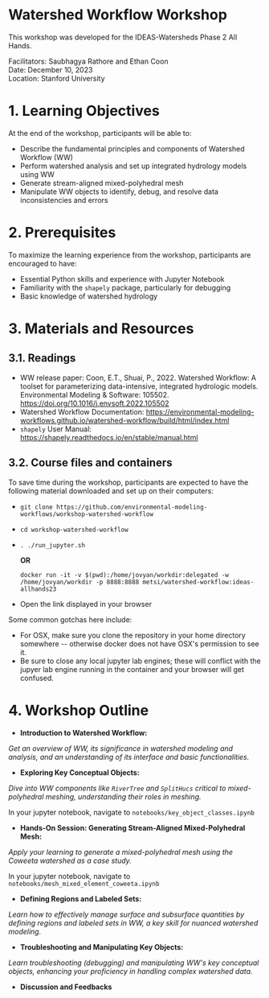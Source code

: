 # Watershed Workflow Workshop

This workshop was developed for the IDEAS-Watersheds Phase 2 All Hands.

Facilitators: Saubhagya Rathore and Ethan Coon  
Date: December 10, 2023   
Location: Stanford University 

# 1. Learning Objectives

At the end of the workshop, participants will be able to:

* Describe the fundamental principles and components of Watershed Workflow (WW)
* Perform watershed analysis and set up integrated hydrology models using WW
* Generate stream-aligned mixed-polyhedral mesh
* Manipulate WW objects to identify, debug, and resolve data inconsistencies and errors

# 2. Prerequisites

To maximize the learning experience from the workshop, participants are encouraged to have:
* Essential Python skills and experience with Jupyter Notebook 
* Familiarity with the `shapely` package, particularly for debugging
* Basic knowledge of watershed hydrology


# 3. Materials and Resources

## 3.1. Readings
* WW release paper: Coon, E.T., Shuai, P., 2022. Watershed Workflow: A toolset for parameterizing data-intensive, integrated hydrologic models. Environmental Modeling & Software: 105502. https://doi.org/10.1016/j.envsoft.2022.105502 
* Watershed Workflow Documentation: https://environmental-modeling-workflows.github.io/watershed-workflow/build/html/index.html
* `shapely` User Manual: https://shapely.readthedocs.io/en/stable/manual.html 

## 3.2. Course files and containers
To save time during the workshop, participants are expected to have the following material downloaded and set up on their computers:
* `git clone https://github.com/environmental-modeling-workflows/workshop-watershed-workflow`
* `cd workshop-watershed-workflow`
* `. ./run_jupyter.sh`
  
  **OR**

  `docker run -it -v $(pwd):/home/jovyan/workdir:delegated -w /home/jovyan/workdir -p 8888:8888 metsi/watershed-workflow:ideas-allhands23`
* Open the link displayed in your browser

Some common gotchas here include:
* For OSX, make sure you clone the repository in your home directory somewhere -- otherwise docker does not have OSX's permission to see it.
* Be sure to close any local jupyter lab engines; these will conflict with the jupyer lab engine running in the container and your browser will get confused.


# 4. Workshop Outline

* **Introduction to Watershed Workflow:**  

_Get an overview of WW, its significance in watershed modeling and analysis, and an understanding of its interface and basic functionalities._

* **Exploring Key Conceptual Objects:**  

_Dive into WW components like `RiverTree` and `SplitHucs` critical to mixed-polyhedral meshing, understanding their roles in meshing._

In your jupyter notebook, navigate to `notebooks/key_object_classes.ipynb`

* **Hands-On Session: Generating Stream-Aligned Mixed-Polyhedral Mesh:**

_Apply your learning to generate a mixed-polyhedral mesh using the Coweeta watershed as a case study._

In your jupyter notebook, navigate to `notebooks/mesh_mixed_element_coweeta.ipynb`

* **Defining Regions and Labeled Sets:**  

_Learn how to effectively manage surface and subsurface quantities by defining regions and labeled sets in WW, a key skill for nuanced watershed modeling._

* **Troubleshooting and Manipulating Key Objects:** 

_Learn troubleshooting (debugging) and manipulating WW's key conceptual objects, enhancing your proficiency in handling complex watershed data._

* **Discussion and Feedbacks** 

